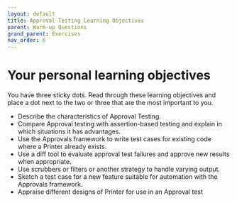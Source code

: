 ```yaml
---
layout: default
title: Approval Testing Learning Objectives
parent: Warm-up Questions
grand_parent: Exercises
nav_order: 6
---
```


# Your personal learning objectives

You have three sticky dots. Read through these learning objectives and place a dot next to the two or three that are the most important to you.

* Describe the characteristics of Approval Testing. 
* Compare Approval testing with assertion-based testing and explain in which situations it has advantages.
* Use the Approvals framework to write test cases for existing code where a Printer already exists.
* Use a diff tool to evaluate approval test failures and approve new results when appropriate.
* Use scrubbers or filters or another strategy to handle varying output.
* Sketch a test case for a new feature suitable for automation with the Approvals framework.
* Appraise different designs of Printer for use in an Approval test
